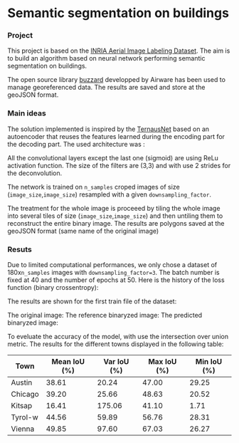 # Semantic segmentation on buildings

### Project 

This project is based on the [INRIA Aerial Image Labeling Dataset](https://project.inria.fr/aerialimagelabeling/).
The aim is to build an algorithm based on neural network performing semantic segmentation on buildings.

The open source library [buzzard](https://github.com/airware/buzzard/) developped by Airware has been used to manage georeferenced data. 
The results are saved and store at the geoJSON format.

### Main ideas

The solution implemented is inspired by the [TernausNet](https://arxiv.org/abs/1801.05746) based on an autoencoder that reuses the features learned during the encoding part for the decoding part.
The used architecture was :

[](Results/model_display.png)

All the convolutional layers except the last one (sigmoid) are using ReLu activation function. The size of the filters are (3,3) and with use 2 strides for the deconvolution.

The network is trained on `n_samples` croped images of size (`image_size`,`image_size`) resampled with a given `downsampling_factor`.

The treatment for the whole image is proceeed by tiling the whole image into several tiles of size (`image_size`,`image_size`) and then untiling them to reconstruct the entire binary image.
The results are polygons saved at the geoJSON format (same name of the original image)


### Resuts

Due to limited computational performances, we only chose a dataset of 180x`n_samples` images with `downsampling_factor=3`. The batch number is fixed at 40 and the number of epochs at 50.
Here is the history of the loss function (binary crossentropy):

[](Results/history_loss.png)

The results are shown for the first train file of the dataset:

The original image:
[](Results/austin1.png)
The reference binaryzed image:
[](Results/true_semgentation.png)
The predicted binaryzed image:
[](Results/predicted_segmentation.png)

To eveluate the accuracy of the model, with use the intersection over union metric.
The results for the different towns displayed in the following table:

| Town    | Mean IoU (%) | Var IoU (%) | Max IoU (%) | Min IoU (%) |
|---------|--------------|-------------|-------------|-------------|
| Austin  | 38.61        | 20.24       | 47.00       | 29.25       |
| Chicago | 39.20        | 25.66       | 48.63       | 20.52       |
| Kitsap  | 16.41        | 175.06      | 41.10       | 1.71        |
| Tyrol-w | 44.56        | 59.89       | 56.76       | 28.31       |
| Vienna  | 49.85        | 97.60       | 67.03       | 26.27       |




